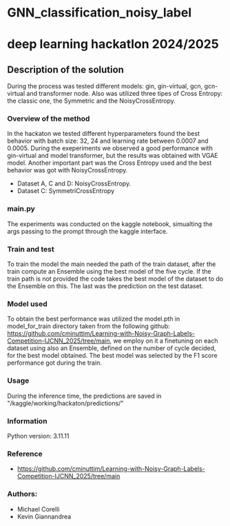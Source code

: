 # GNN_classification_noisy_label
# deep learning hackatlon 2024/2025

## Description of the solution

During the process was tested different models: gin, gin-virtual, gcn, gcn-virtual and transformer node. Also was utilized three tipes of Cross Entropy: the classic one, the Symmetric and the NoisyCrossEntropy.

### Overview of the method
In the hackaton we tested different hyperparameters found the best behavior with batch size: 32, 24 and learning rate between 0.0007 and 0.0005. During the exeperiments we observed a good performance with gin-virtual and model transformer, but the results was obtained with VGAE model. Another important part was the Cross Entropy used and the best behavior was got with NoisyCrossEntropy.

- Dataset A, C and D: NoisyCrossEntropy.
- Dataset C: SymmetriCrossEntropy

### main.py
The experiments was conducted on the kaggle notebook, simualting the args passing to the prompt through the kaggle interface.

### Train and test
To train the model the main needed the path of the train dataset, after the train compute an Ensemble using the best model of the five cycle. If the train path is not provided the code takes the best model of the dataset to do the Ensemble on this. The last was the prediction on the test dataset.

### Model used
To obtain the best performance was utilized the model.pth in model_for_train directory taken from the following github: https://github.com/cminuttim/Learning-with-Noisy-Graph-Labels-Competition-IJCNN_2025/tree/main, we employ on it a finetuning on each dataset using also an Ensemble, defined on the number of cycle decided, for the best model obtained. The best model was selected by the F1 score performance got during the train. 

### Usage
During the inference time, the predictions are saved in "/kaggle/working/hackaton/predictions/"

### Information
Python version: 3.11.11

### Reference
- https://github.com/cminuttim/Learning-with-Noisy-Graph-Labels-Competition-IJCNN_2025/tree/main

### Authors:
- Michael Corelli
- Kevin Giannandrea
